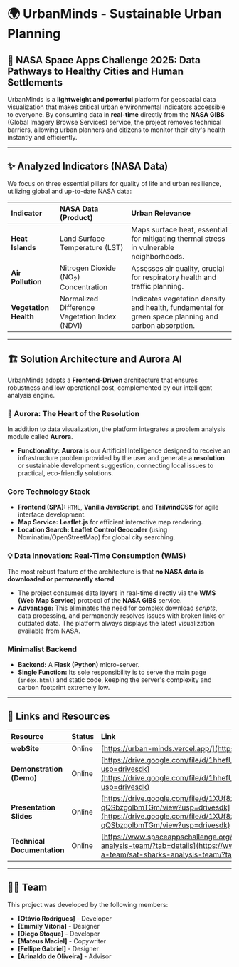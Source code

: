 # 🌍 UrbanMinds - Sustainable Urban Planning

## 🚀 NASA Space Apps Challenge 2025: Data Pathways to Healthy Cities and Human Settlements

UrbanMinds is a **lightweight and powerful** platform for geospatial data visualization that makes critical urban environmental indicators accessible to everyone. By consuming data in **real-time** directly from the **NASA GIBS** (Global Imagery Browse Services) service, the project removes technical barriers, allowing urban planners and citizens to monitor their city's health instantly and efficiently.

---

## ✨ Analyzed Indicators (NASA Data)

We focus on three essential pillars for quality of life and urban resilience, utilizing global and up-to-date NASA data:

| Indicator | NASA Data (Product) | Urban Relevance |
| :--- | :--- | :--- |
| **Heat Islands** | Land Surface Temperature (LST) | Maps surface heat, essential for mitigating thermal stress in vulnerable neighborhoods. |
| **Air Pollution** | Nitrogen Dioxide ($\text{NO}_2$) Concentration | Assesses air quality, crucial for respiratory health and traffic planning. |
| **Vegetation Health** | Normalized Difference Vegetation Index (NDVI) | Indicates vegetation density and health, fundamental for green space planning and carbon absorption. |

---

## 🏗️ Solution Architecture and Aurora AI

UrbanMinds adopts a **Frontend-Driven** architecture that ensures robustness and low operational cost, complemented by our intelligent analysis engine.

### 🤖 Aurora: The Heart of the Resolution

In addition to data visualization, the platform integrates a problem analysis module called **Aurora**.

* **Functionality:** **Aurora** is our Artificial Intelligence designed to receive an infrastructure problem provided by the user and generate a **resolution** or sustainable development suggestion, connecting local issues to practical, eco-friendly solutions.

### Core Technology Stack

* **Frontend (SPA):** `HTML`, **Vanilla JavaScript**, and **TailwindCSS** for agile interface development.
* **Map Service:** **Leaflet.js** for efficient interactive map rendering.
* **Location Search:** **Leaflet Control Geocoder** (using Nominatim/OpenStreetMap) for global city searching.

### 💡 Data Innovation: Real-Time Consumption (WMS)

The most robust feature of the architecture is that **no NASA data is downloaded or permanently stored**.

* The project consumes data layers in real-time directly via the **WMS (Web Map Service)** protocol of the **NASA GIBS** service.
* **Advantage:** This eliminates the need for complex download *scripts*, data processing, and permanently resolves issues with broken links or outdated data. The platform always displays the latest visualization available from NASA.

### Minimalist Backend

* **Backend:** A **Flask (Python)** micro-server.
* **Single Function:** Its sole responsibility is to serve the main page (`index.html`) and static code, keeping the server's complexity and carbon footprint extremely low.

---

## 🔗 Links and Resources

| Resource | Status | Link |
| :--- | :--- | :--- |
| **webSite** | Online | [https://urban-minds.vercel.app/](https://urban-minds.vercel.app/) |
| **Demonstration (Demo)** | Online | [https://drive.google.com/file/d/1hhefUU8KDFDHzAde5PjhB9cSlRvTc4i1/view?usp=drivesdk](https://drive.google.com/file/d/1hhefUU8KDFDHzAde5PjhB9cSlRvTc4i1/view?usp=drivesdk) |
| **Presentation Slides** | Online | [https://drive.google.com/file/d/1XUf8zDcA_Fi_sBJShc-qQSbzgolbmTGm/view?usp=drivesdk](https://drive.google.com/file/d/1XUf8zDcA_Fi_sBJShc-qQSbzgolbmTGm/view?usp=drivesdk) |
| **Technical Documentation** | Online | [https://www.spaceappschallenge.org/2025/find-a-team/sat-sharks-analysis-team/?tab=details](https://www.spaceappschallenge.org/2025/find-a-team/sat-sharks-analysis-team/?tab=details) |

---

## 🧑‍💻 Team

This project was developed by the following members:

* **[Otávio Rodrigues]** - Developer
* **[Emmily Vitória]** - Designer
* **[Diego Stoque]** - Developer
* **[Mateus Maciel]** - Copywriter
* **[Fellipe Gabriel]** - Designer
* **[Arinaldo de Oliveira]** - Advisor